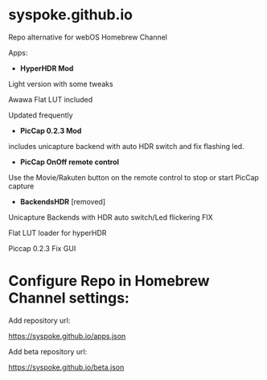 # syspoke.github.io
Repo alternative for webOS Homebrew Channel

Apps:

* __HyperHDR Mod__

Light version with some tweaks

Awawa Flat LUT included

Updated frequently

* __PicCap 0.2.3 Mod__

includes unicapture backend with auto HDR switch and fix flashing led.

* __PicCap OnOff remote control__

Use the Movie/Rakuten button on the remote control to stop or start PicCap capture

* __BackendsHDR__ [removed]

Unicapture Backends with HDR auto switch/Led flickering FIX

Flat LUT loader for hyperHDR

Piccap 0.2.3 Fix GUI


# Configure Repo in Homebrew Channel settings:

Add repository url:

https://syspoke.github.io/apps.json

Add beta repository url:

https://syspoke.github.io/beta.json